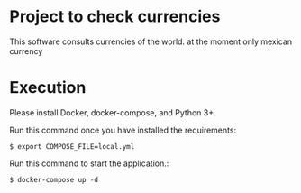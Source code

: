 # Project to check currencies
This software consults currencies of the world. at the moment only mexican currency

# Execution
Please install Docker, docker-compose, and Python 3+.

Run this command once you have installed the requirements:

    $ export COMPOSE_FILE=local.yml


Run this command to start the application.:

    $ docker-compose up -d
